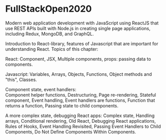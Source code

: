 # FullStackOpen2020
Modern web application development with JavaScript using ReactJS that use REST APIs built with Node.js in creating single page applications, including Redux, MongoDB, and GraphQL.

Introduction to React-library, features of Javascript that are important for understanding React.
Topics of this chapter:

React: 
Component, JSX, Multiple components, props: passing data to components.

Javascript: 
Variables, Arrays, Objects, Functions, Object methods and "this", Classes.

Component state, event handlers:     
Component helper functions, Destructuring, Page re-rendering, Stateful component, Event handling, Event handlers are functions, Function that returns a function, Passing state to child components.

A more complex state, debugging React apps: 
Complex state, Handling arrays, Conditional rendering, Old React, Debugging React applications, Rules of Hooks, Event Handling Revisited, Passing Event Handlers to Child Components, Do Not Define Components Within Components.
